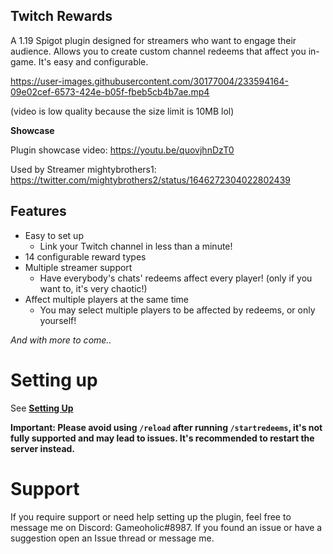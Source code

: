 

**Twitch Rewards**
---
A 1.19 Spigot plugin designed for streamers who want to engage their audience. Allows you to create custom channel redeems that affect you in-game. It's easy and configurable.

https://user-images.githubusercontent.com/30177004/233594164-09e02cef-6573-424e-b05f-fbeb5cb4b7ae.mp4

(video is low quality because the size limit is 10MB lol)

**Showcase**

Plugin showcase video: https://youtu.be/quovjhnDzT0

Used by Streamer mightybrothers1: https://twitter.com/mightybrothers2/status/1646272304022802439


**Features**
---
+ Easy to set up
    - Link your Twitch channel in less than a minute!
+ 14 configurable reward types
+ Multiple streamer support
    - Have everybody's chats' redeems affect every player! (only if you want to, it's very chaotic!)
+ Affect multiple players at the same time
    - You may select multiple players to be affected by redeems, or only yourself!

*And with more to come..*

# Setting up
See **[Setting Up](https://github.com/Gameoholic/TwitchRewards/wiki/Setting-Up)**

**Important: Please avoid using `/reload` after running `/startredeems`, it's not fully supported and may lead to issues. It's recommended to restart the server instead.**

# Support
If you require support or need help setting up the plugin, feel free to message me on Discord: Gameoholic#8987. If you found an issue or have a suggestion open an Issue thread or message me.

